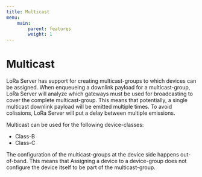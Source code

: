 ```yaml
---
title: Multicast
menu:
    main:
        parent: features
        weight: 1
---
```


# Multicast

LoRa Server has support for creating multicast-groups to which devices can be
assigned. When enqueueing a downlink payload for a multicast-group, LoRa Server
will analyze which gateways must be used for broadcasting to cover the complete
multicast-group. This means that potentially, a single multicast downlink
payload will be emitted multiple times. To avoid colissions, LoRa Server will
put a delay between multiple emissions.

Multicast can be used for the following device-classes:

* Class-B
* Class-C

The configuration of the multicast-groups at the device side happens out-of-band.
This means that Assigning a device to a device-group does not configure the
device itself to be part of the multicast-group.
